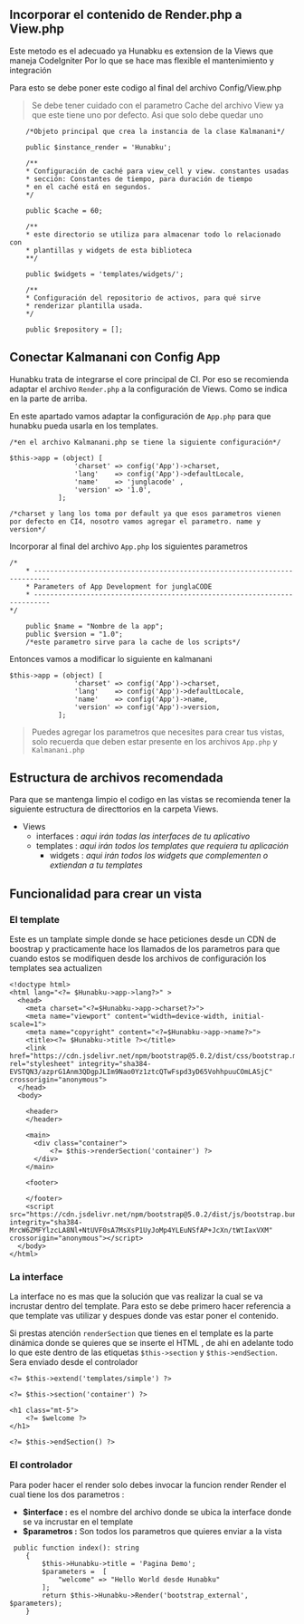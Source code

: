 ## Incorporar el contenido de Render.php a View.php
Este metodo es el adecuado ya Hunabku es extension de la Views que maneja CodeIgniter 
Por lo que se hace mas flexible el mantenimiento y integración

Para esto se debe poner este codigo al final del archivo Config/View.php

> Se debe tener cuidado con el parametro Cache del archivo View ya que este tiene uno por defecto. Asi que solo debe quedar uno

```
    /*Objeto principal que crea la instancia de la clase Kalmanani*/ 

    public $instance_render = 'Hunabku';
	
    /**
	* Configuración de caché para view_cell y view. constantes usadas
	* sección: Constantes de tiempo, para duración de tiempo
	* en el caché está en segundos.
	*/

	public $cache = 60;

    /** 
	* este directorio se utiliza para almacenar todo lo relacionado con
	* plantillas y widgets de esta biblioteca
	**/

	public $widgets = 'templates/widgets/';

	/**
	* Configuración del repositorio de activos, para qué sirve
    * renderizar plantilla usada.
	*/
    
	public $repository = [];
```

## Conectar Kalmanani con Config App

Hunabku trata de integrarse el core principal de CI. Por eso se recomienda adaptar el archivo ```Render.php``` a la configuración de Views. Como se indica en la parte de arriba. 

En este apartado vamos adaptar la configuración de ```App.php``` para que hunabku pueda usarla en los templates.

```
/*en el archivo Kalmanani.php se tiene la siguiente configuración*/

$this->app = (object) [
                'charset' => config('App')->charset,
                'lang'    => config('App')->defaultLocale,
                'name'    => 'junglacode' ,
                'version' => '1.0',
            ]; 

/*charset y lang los toma por default ya que esos parametros vienen por defecto en CI4, nosotro vamos agregar el parametro. name y version*/

```

Incorporar al final del archivo ```App.php```  los siguientes parametros

```
/*
    * --------------------------------------------------------------------------
    * Parameters of App Development for junglaCODE
    * --------------------------------------------------------------------------
*/
        
    public $name = "Nombre de la app";
    public $version = "1.0"; 
	/*este parametro sirve para la cache de los scripts*/

```

Entonces vamos a modificar lo siguiente en kalmanani

```
$this->app = (object) [
                'charset' => config('App')->charset,
                'lang'    => config('App')->defaultLocale,
                'name'    => config('App')->name,
                'version' => config('App')->version,
            ]; 
```

> Puedes agregar los parametros que necesites para crear tus vistas, solo recuerda que deben estar presente en los archivos ```App.php``` y ```Kalmanani.php```

## Estructura de archivos recomendada

Para que se mantenga limpio el codigo en las vistas se recomienda tener la siguiente estructura de directtorios en la carpeta Views.

- Views
    - interfaces : _aqui irán todas las interfaces de tu aplicativo_
    - templates : _aqui irán todos los templates que requiera tu aplicación_
	   - widgets : _aqui irán  todos los widgets que complementen o extiendan a tu templates_


## Funcionalidad para crear un vista

### El template

Este es un tamplate simple donde se hace peticiones desde un CDN de boostrap y practicamente hace los llamados de los parametros para que cuando estos se modifiquen desde los archivos de configuración los templates sea actualizen
```
<!doctype html>
<html lang="<?= $Hunabku->app->lang?>" >
  <head>
    <meta charset="<?=$Hunabku->app->charset?>">
    <meta name="viewport" content="width=device-width, initial-scale=1">
    <meta name="copyright" content="<?=$Hunabku->app->name?>">
    <title><?= $Hunabku->title ?></title>
    <link href="https://cdn.jsdelivr.net/npm/bootstrap@5.0.2/dist/css/bootstrap.min.css" rel="stylesheet" integrity="sha384-EVSTQN3/azprG1Anm3QDgpJLIm9Nao0Yz1ztcQTwFspd3yD65VohhpuuCOmLASjC" crossorigin="anonymous">
  </head>
  <body>
   
    <header>
    </header>

    <main>
      <div class="container">
          <?= $this->renderSection('container') ?>
      </div>
    </main>

    <footer>

    </footer>
    <script src="https://cdn.jsdelivr.net/npm/bootstrap@5.0.2/dist/js/bootstrap.bundle.min.js" integrity="sha384-MrcW6ZMFYlzcLA8Nl+NtUVF0sA7MsXsP1UyJoMp4YLEuNSfAP+JcXn/tWtIaxVXM" crossorigin="anonymous"></script>
  </body>
</html>
```
### La interface 

La interface no es mas que la solución que vas realizar la cual se va incrustar dentro del template. Para esto se debe primero hacer referencia a que template vas utilizar y despues donde vas estar poner el contenido. 

Si prestas atención ```renderSection``` que tienes en el template es la parte dinámica donde se quieres que se inserte el HTML , de ahi en adelante todo lo que este dentro de las etiquetas ``$this->section`` y ```$this->endSection```. Sera enviado desde el controlador

```
<?= $this->extend('templates/simple') ?>

<?= $this->section('container') ?>

<h1 class="mt-5">
    <?= $welcome ?>
</h1>

<?= $this->endSection() ?>  
```
### El controlador

Para poder hacer el render solo debes invocar la funcion render Render el cual tiene los dos parametros :
- **$interface :**  es el nombre del archivo donde se ubica la interface donde se va incrustar en el template
- **$parametros :** Son todos los parametros que quieres enviar a la vista

```
 public function index(): string
    {
        $this->Hunabku->title = 'Pagina Demo';
        $parameters =  [
            "welcome" => "Hello World desde Hunabku"
        ];
        return $this->Hunabku->Render('bootstrap_external', $parameters);
    }
```
